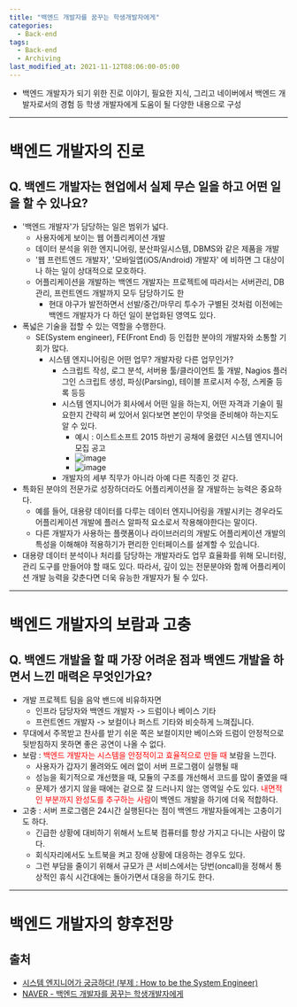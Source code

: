```yaml
---
title: "백엔드 개발자를 꿈꾸는 학생개발자에게"
categories:
  - Back-end
tags:
  - Back-end
  - Archiving
last_modified_at: 2021-11-12T08:06:00-05:00
---
```

- 백엔드 개발자가 되기 위한 진로 이야기, 필요한 지식, 그리고 네이버에서 백엔드 개발자로서의 경험 등 학생 개발자에게 도움이 될 다양한 내용으로 구성


---
# 백엔드 개발자의 진로
## Q. 백엔드 개발자는 현업에서 실제 무슨 일을 하고 어떤 일을 할 수 있나요?
- '백엔드 개발자'가 담당하는 일은 범위가 넓다.
  - 사용자에게 보이는 웹 어플리케이션 개발
  - 데이터 분석을 위한 엔지니어링, 분산파일시스템, DBMS와 같은 제품을 개발
  - '웹 프런트엔드 개발자', '모바일앱(iOS/Android) 개발자' 에 비하면 그 대상이나 하는 일이 상대적으로 모호하다.
  - 어플리케이션을 개발하는 백엔드 개발자는 프로젝트에 따라서는 서버관리, DB관리, 프런트엔드 개발까지 모두 담당하기도 한
    - 현대 야구가 발전하면서 선발/중간/마무리 투수가 구별된 것처럼 이전에는 백엔드 개발자가 다 하던 일이 분업화된 영역도 있다.
- 폭넓은 기술을 접할 수 있는 역할을 수행한다.
  - SE(System engineer), FE(Front End) 등 인접한 분야의 개발자와 소통할 기회가 많다.
    - 시스템 엔지니어링은 어떤 업무? 개발자랑 다른 업무인가?
      - 스크립트 작성, 로그 분석, 서버용 툴/클라이언트 툴 개발, Nagios 플러그인 스크립트 생성, 파싱(Parsing), 테이블 프로시저 수정, 스케줄 등록 등등
      - 시스템 엔지니어가 회사에서 어떤 일을 하는지, 어떤 자격과 기술이 필요한지 간략히 써 있어서 읽다보면 본인이 무엇을 준비해야 하는지도 알 수 있다.
        - 예시 : 이스트소프트 2015 하반기 공채에 올렸던 시스템 엔지니어 모집 공고
        - ![image](https://user-images.githubusercontent.com/69496570/141413340-a9fcc3e3-ae43-4323-8fdd-e91ea658c850.png)
        - ![image](https://user-images.githubusercontent.com/69496570/141413459-edc30826-050d-4442-98ab-fe01cfb3f104.png)
      - 개발자의 세부 직무가 아니라 아예 다른 직종인 것 같다.
- 특화된 분야의 전문가로 성장하더라도 어플리케이션을 잘 개발하는 능력은 중요하다.
  - 예를 들어, 대용량 데이터를 다루는 데이터 엔지니어링을 개발시키는 경우라도 어플리케이션 개발에 플러스 알파적 요소로서 작용해야한다는 말이다.
  - 다른 개발자가 사용하는 플랫폼이나 라이브러리의 개발도 어플리케이션 개발의 특성을 이해해야 적용하기가 편리한 인터페이스를 설계할 수 있습니다. 
- 대용량 데이터 분석이나 처리를 담당하는 개발자라도 업무 효율화를 위해 모니터링, 관리 도구를 만들어야 할 때도 있다. 따라서, 깊이 있는 전문분야와 함께 어플리케이션 개발 능력을 갖춘다면 더욱 유능한 개발자가 될 수 있다.
---

# 백엔드 개발자의 보람과 고충
## Q. 백엔드 개발을 할 때 가장 어려운 점과 백엔드 개발을 하면서 느낀 매력은 무엇인가요?
- 개발 프로젝트 팀을 음악 밴드에 비유하자면
  - 인프라 담당자와 백엔드 개발자 -> 드럼이나 베이스 기타
  - 프런트엔드 개발자 -> 보컬이나 퍼스트 기타와 비슷하게 느껴집니다. 
- 무대에서 주목받고 찬사를 받기 쉬운 쪽은 보컬이지만 베이스와 드럼이 안정적으로 뒷받침하지 못하면 좋은 공연이 나올 수 없다.
- 보람 : <span style="color:red">백엔드 개발자는 시스템을 안정적이고 효율적으로 만들 때</span> 보람을 느낀다.
  - 사용자가 갑자기 몰려와도 에러 없이 서버 프로그램이 실행될 때
  - 성능을 획기적으로 개선했을 때, 모듈의 구조를 개선해서 코드를 많이 줄였을 때
  - 문제가 생기지 않을 때에는 겉으로 잘 드러나지 않는 영역일 수도 있다. <span style="color:red">내면적인 부분까지 완성도를 추구하는 사람</span>이 백엔드 개발을 하기에 더욱 적합하다.
- 고충 : 서버 프로그램은 24시간 실행된다는 점이 백엔드 개발자들에게는 고충이기도 하다.
  - 긴급한 상황에 대비하기 위해서 노트북 컴퓨터를 항상 가지고 다니는 사람이 많다.
  - 회식자리에서도 노트북을 켜고 장애 상황에 대응하는 경우도 있다.
  - 그런 부담을 줄이기 위해서 규모가 큰 서비스에서는 당번(oncall)을 정해서 통상적인 휴식 시간대에는 돌아가면서 대응을 하기도 한다.
---

# 백엔드 개발자의 향후전망


## 출처
- [시스템 엔지니어가 궁금하다! (부제 : How to be the System Engineer)](https://blog.estsoft.co.kr/459)
- [NAVER - 백엔드 개발자를 꿈꾸는 학생개발자에게](https://d2.naver.com/news/3435170)
